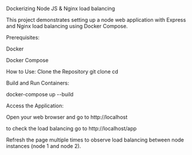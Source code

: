 Dockerizing Node JS & Nginx load balancing

This project demonstrates setting up a node web application with Express and Nginx load balancing using Docker Compose.

Prerequisites:

Docker

Docker Compose

How to Use: Clone the Repository git clone cd

Build and Run Containers:

docker-compose up --build

Access the Application:

Open your web browser and go to http://localhost

to check the load balancing go to http://localhost/app

Refresh the page multiple times to observe load balancing between node instances (node 1 and node 2).

